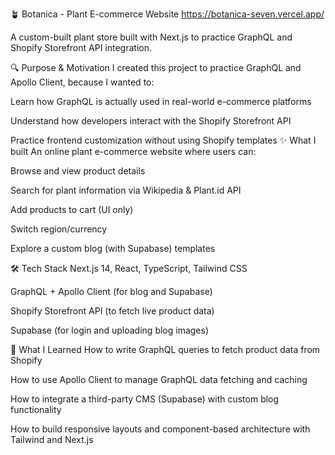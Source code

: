 🪴 Botanica - Plant E-commerce Website
https://botanica-seven.vercel.app/

A custom-built plant store built with Next.js to practice GraphQL and Shopify Storefront API integration.

🔍 Purpose & Motivation
I created this project to practice GraphQL and Apollo Client, because I wanted to:

Learn how GraphQL is actually used in real-world e-commerce platforms

Understand how developers interact with the Shopify Storefront API

Practice frontend customization without using Shopify templates
✨ What I built
An online plant e-commerce website where users can:

Browse and view product details

Search for plant information via Wikipedia & Plant.id API

Add products to cart (UI only)

Switch region/currency

Explore a custom blog (with Supabase)
templates

🛠️ Tech Stack
Next.js 14, React, TypeScript, Tailwind CSS

GraphQL + Apollo Client (for blog and Supabase)

Shopify Storefront API (to fetch live product data)

Supabase (for login and uploading blog images)

🧠 What I Learned
How to write GraphQL queries to fetch product data from Shopify

How to use Apollo Client to manage GraphQL data fetching and caching

How to integrate a third-party CMS (Supabase) with custom blog functionality

How to build responsive layouts and component-based architecture with Tailwind and Next.js
